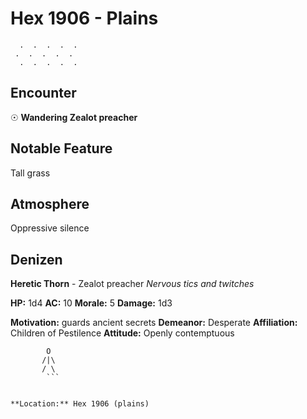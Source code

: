 # Hex 1906 - Plains
```
  .  .  .  .  .
 .  .  .  .  .
  .  .  .  .  .
```

## Encounter

☉ **Wandering Zealot preacher**

## Notable Feature

Tall grass

## Atmosphere

Oppressive silence

## Denizen

**Heretic Thorn** - Zealot preacher
*Nervous tics and twitches*

**HP:** 1d4 **AC:** 10 **Morale:** 5
**Damage:** 1d3

**Motivation:** guards ancient secrets
**Demeanor:** Desperate
**Affiliation:** Children of Pestilence
**Attitude:** Openly contemptuous

```
        O
       /|\
       / \
        ```


**Location:** Hex 1906 (plains)
